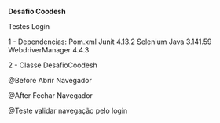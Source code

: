 **Desafio Coodesh**

Testes Login

1 - Dependencias: Pom.xml
Junit 4.13.2
Selenium Java 3.141.59
WebdriverManager 4.4.3

2 - Classe DesafioCoodesh

@Before
Abrir Navegador

@After
Fechar Navegador

@Teste
validar navegação pelo login


